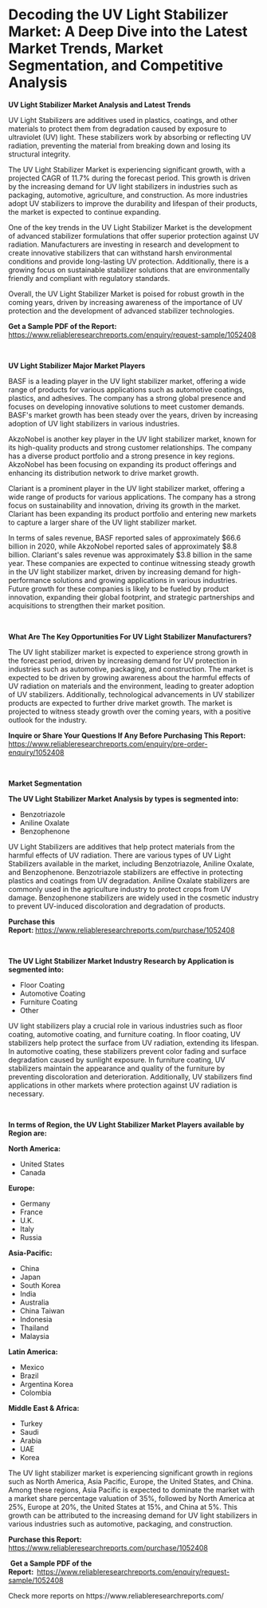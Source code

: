 <p><h1>Decoding the UV Light Stabilizer Market: A Deep Dive into the Latest Market Trends, Market Segmentation, and Competitive Analysis</h1></p><p><strong>UV Light Stabilizer Market Analysis and Latest Trends</strong></p>
<p><p>UV Light Stabilizers are additives used in plastics, coatings, and other materials to protect them from degradation caused by exposure to ultraviolet (UV) light. These stabilizers work by absorbing or reflecting UV radiation, preventing the material from breaking down and losing its structural integrity.</p><p>The UV Light Stabilizer Market is experiencing significant growth, with a projected CAGR of 11.7% during the forecast period. This growth is driven by the increasing demand for UV light stabilizers in industries such as packaging, automotive, agriculture, and construction. As more industries adopt UV stabilizers to improve the durability and lifespan of their products, the market is expected to continue expanding.</p><p>One of the key trends in the UV Light Stabilizer Market is the development of advanced stabilizer formulations that offer superior protection against UV radiation. Manufacturers are investing in research and development to create innovative stabilizers that can withstand harsh environmental conditions and provide long-lasting UV protection. Additionally, there is a growing focus on sustainable stabilizer solutions that are environmentally friendly and compliant with regulatory standards.</p><p>Overall, the UV Light Stabilizer Market is poised for robust growth in the coming years, driven by increasing awareness of the importance of UV protection and the development of advanced stabilizer technologies.</p></p>
<p><strong>Get a Sample PDF of the Report:&nbsp;</strong> <a href="https://www.reliableresearchreports.com/enquiry/request-sample/1052408">https://www.reliableresearchreports.com/enquiry/request-sample/1052408</a></p>
<p>&nbsp;</p>
<p><strong>UV Light Stabilizer Major Market Players</strong></p>
<p><p>BASF is a leading player in the UV light stabilizer market, offering a wide range of products for various applications such as automotive coatings, plastics, and adhesives. The company has a strong global presence and focuses on developing innovative solutions to meet customer demands. BASF's market growth has been steady over the years, driven by increasing adoption of UV light stabilizers in various industries.</p><p>AkzoNobel is another key player in the UV light stabilizer market, known for its high-quality products and strong customer relationships. The company has a diverse product portfolio and a strong presence in key regions. AkzoNobel has been focusing on expanding its product offerings and enhancing its distribution network to drive market growth.</p><p>Clariant is a prominent player in the UV light stabilizer market, offering a wide range of products for various applications. The company has a strong focus on sustainability and innovation, driving its growth in the market. Clariant has been expanding its product portfolio and entering new markets to capture a larger share of the UV light stabilizer market.</p><p>In terms of sales revenue, BASF reported sales of approximately $66.6 billion in 2020, while AkzoNobel reported sales of approximately $8.8 billion. Clariant's sales revenue was approximately $3.8 billion in the same year. These companies are expected to continue witnessing steady growth in the UV light stabilizer market, driven by increasing demand for high-performance solutions and growing applications in various industries. Future growth for these companies is likely to be fueled by product innovation, expanding their global footprint, and strategic partnerships and acquisitions to strengthen their market position.</p></p>
<p>&nbsp;</p>
<p><strong>What Are The Key Opportunities For UV Light Stabilizer Manufacturers?</strong></p>
<p><p>The UV light stabilizer market is expected to experience strong growth in the forecast period, driven by increasing demand for UV protection in industries such as automotive, packaging, and construction. The market is expected to be driven by growing awareness about the harmful effects of UV radiation on materials and the environment, leading to greater adoption of UV stabilizers. Additionally, technological advancements in UV stabilizer products are expected to further drive market growth. The market is projected to witness steady growth over the coming years, with a positive outlook for the industry.</p></p>
<p><strong>Inquire or Share Your Questions If Any Before Purchasing This Report:</strong> <a href="https://www.reliableresearchreports.com/enquiry/pre-order-enquiry/1052408">https://www.reliableresearchreports.com/enquiry/pre-order-enquiry/1052408</a></p>
<p>&nbsp;</p>
<p><strong>Market Segmentation</strong></p>
<p><strong>The UV Light Stabilizer Market Analysis by types is segmented into:</strong></p>
<p><ul><li>Benzotriazole</li><li>Aniline Oxalate</li><li>Benzophenone</li></ul></p>
<p><p>UV Light Stabilizers are additives that help protect materials from the harmful effects of UV radiation. There are various types of UV Light Stabilizers available in the market, including Benzotriazole, Aniline Oxalate, and Benzophenone. Benzotriazole stabilizers are effective in protecting plastics and coatings from UV degradation. Aniline Oxalate stabilizers are commonly used in the agriculture industry to protect crops from UV damage. Benzophenone stabilizers are widely used in the cosmetic industry to prevent UV-induced discoloration and degradation of products.</p></p>
<p><strong>Purchase this Report:&nbsp;</strong><a href="https://www.reliableresearchreports.com/purchase/1052408">https://www.reliableresearchreports.com/purchase/1052408</a></p>
<p>&nbsp;</p>
<p><strong>The UV Light Stabilizer Market Industry Research by Application is segmented into:</strong></p>
<p><ul><li>Floor Coating</li><li>Automotive Coating</li><li>Furniture Coating</li><li>Other</li></ul></p>
<p><p>UV light stabilizers play a crucial role in various industries such as floor coating, automotive coating, and furniture coating. In floor coating, UV stabilizers help protect the surface from UV radiation, extending its lifespan. In automotive coating, these stabilizers prevent color fading and surface degradation caused by sunlight exposure. In furniture coating, UV stabilizers maintain the appearance and quality of the furniture by preventing discoloration and deterioration. Additionally, UV stabilizers find applications in other markets where protection against UV radiation is necessary.</p></p>
<p>&nbsp;</p>
<p><strong>In terms of Region, the UV Light Stabilizer Market Players available by Region are:</strong></p>
<p>
    <p> <strong> North America: </strong>
        <ul>
            <li>United States</li>
            <li>Canada</li>
        </ul>
        </p> 
    <p> <strong> Europe: </strong>
        <ul>
            <li>Germany</li>
            <li>France</li>
            <li>U.K.</li>
            <li>Italy</li>
            <li>Russia</li>
        </ul>
        </p> 
    <p> <strong> Asia-Pacific: </strong>
        <ul>
            <li>China</li>
            <li>Japan</li>
            <li>South Korea</li>
            <li>India</li>
            <li>Australia</li>
            <li>China Taiwan</li>
            <li>Indonesia</li>
            <li>Thailand</li>
            <li>Malaysia</li>
        </ul>
        </p> 
    <p> <strong> Latin America: </strong>
        <ul>
            <li>Mexico</li>
            <li>Brazil</li>
            <li>Argentina Korea</li>
            <li>Colombia</li>
        </ul>
        </p> 
    <p> <strong> Middle East & Africa: </strong>
        <ul>
            <li>Turkey</li>
            <li>Saudi</li>
            <li>Arabia</li>
            <li>UAE</li>
            <li>Korea</li>
        </ul>
    </p>
    </p>
<p><p>The UV light stabilizer market is experiencing significant growth in regions such as North America, Asia Pacific, Europe, the United States, and China. Among these regions, Asia Pacific is expected to dominate the market with a market share percentage valuation of 35%, followed by North America at 25%, Europe at 20%, the United States at 15%, and China at 5%. This growth can be attributed to the increasing demand for UV light stabilizers in various industries such as automotive, packaging, and construction.</p></p>
<p><strong>Purchase this Report: </strong><a href="https://www.reliableresearchreports.com/purchase/1052408">https://www.reliableresearchreports.com/purchase/1052408</a></p>
<p>&nbsp;<strong>Get a Sample PDF of the Report:&nbsp;&nbsp;</strong><a href="https://www.reliableresearchreports.com/enquiry/request-sample/1052408">https://www.reliableresearchreports.com/enquiry/request-sample/1052408</a></p>
<p><strong></strong></p>
<p>Check more reports on https://www.reliableresearchreports.com/</p>
